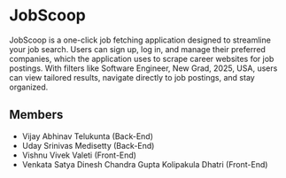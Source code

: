 
# JobScoop

JobScoop is a one-click job fetching application designed to streamline your job search. Users can sign up, log in, and manage their preferred companies, which the application uses to scrape career websites for job postings. With filters like Software Engineer, New Grad, 2025, USA, users can view tailored results, navigate directly to job postings, and stay organized.



## Members

- Vijay Abhinav Telukunta (Back-End)
- Uday Srinivas Medisetty (Back-End)
- Vishnu Vivek Valeti (Front-End)
- Venkata Satya Dinesh Chandra Gupta Kolipakula Dhatri (Front-End)
